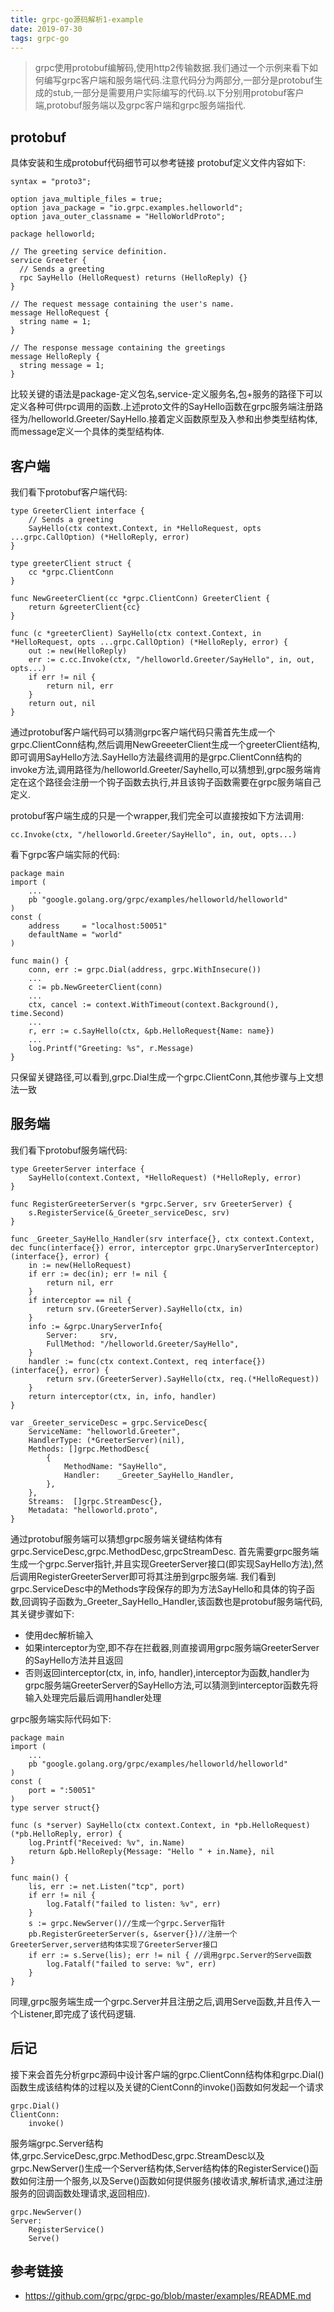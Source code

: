 ```yaml
---
title: grpc-go源码解析1-example
date: 2019-07-30
tags: grpc-go
---
```


>grpc使用protobuf编解码,使用http2传输数据.我们通过一个示例来看下如何编写grpc客户端和服务端代码.注意代码分为两部分,一部分是protobuf生成的stub,一部分是需要用户实际编写的代码.以下分别用protobuf客户端,protobuf服务端以及grpc客户端和grpc服务端指代.

## protobuf

具体安装和生成protobuf代码细节可以参考链接
protobuf定义文件内容如下:
```
syntax = "proto3";

option java_multiple_files = true;
option java_package = "io.grpc.examples.helloworld";
option java_outer_classname = "HelloWorldProto";

package helloworld;

// The greeting service definition.
service Greeter {
  // Sends a greeting
  rpc SayHello (HelloRequest) returns (HelloReply) {}
}

// The request message containing the user's name.
message HelloRequest {
  string name = 1;
}

// The response message containing the greetings
message HelloReply {
  string message = 1;
}
```
比较关键的语法是package-定义包名,service-定义服务名,包+服务的路径下可以定义各种可供rpc调用的函数.上述proto文件的SayHello函数在grpc服务端注册路径为/helloworld.Greeter/SayHello.接着定义函数原型及入参和出参类型结构体,而message定义一个具体的类型结构体.

## 客户端
我们看下protobuf客户端代码:
```
type GreeterClient interface {
	// Sends a greeting
	SayHello(ctx context.Context, in *HelloRequest, opts ...grpc.CallOption) (*HelloReply, error)
}

type greeterClient struct {
	cc *grpc.ClientConn
}

func NewGreeterClient(cc *grpc.ClientConn) GreeterClient {
	return &greeterClient{cc}
}

func (c *greeterClient) SayHello(ctx context.Context, in *HelloRequest, opts ...grpc.CallOption) (*HelloReply, error) {
	out := new(HelloReply)
	err := c.cc.Invoke(ctx, "/helloworld.Greeter/SayHello", in, out, opts...)
	if err != nil {
		return nil, err
	}
	return out, nil
}
```
通过protobuf客户端代码可以猜测grpc客户端代码只需首先生成一个grpc.ClientConn结构,然后调用NewGreeeterClient生成一个greeterClient结构,即可调用SayHello方法.SayHello方法最终调用的是grpc.ClientConn结构的invoke方法,调用路径为/helloworld.Greeter/Sayhello,可以猜想到,grpc服务端肯定在这个路径会注册一个钩子函数去执行,并且该钩子函数需要在grpc服务端自己定义.

protobuf客户端生成的只是一个wrapper,我们完全可以直接按如下方法调用:
```
cc.Invoke(ctx, "/helloworld.Greeter/SayHello", in, out, opts...)
```

看下grpc客户端实际的代码:
```
package main
import (
    ...
	pb "google.golang.org/grpc/examples/helloworld/helloworld"
)
const (
	address     = "localhost:50051"
	defaultName = "world"
)

func main() {
	conn, err := grpc.Dial(address, grpc.WithInsecure())
    ...
	c := pb.NewGreeterClient(conn)
    ...
	ctx, cancel := context.WithTimeout(context.Background(), time.Second)
    ...
	r, err := c.SayHello(ctx, &pb.HelloRequest{Name: name})
    ...
	log.Printf("Greeting: %s", r.Message)
}
```
只保留关键路径,可以看到,grpc.Dial生成一个grpc.ClientConn,其他步骤与上文想法一致

## 服务端

我们看下protobuf服务端代码:
```
type GreeterServer interface {
	SayHello(context.Context, *HelloRequest) (*HelloReply, error)
}

func RegisterGreeterServer(s *grpc.Server, srv GreeterServer) {
	s.RegisterService(&_Greeter_serviceDesc, srv)
}

func _Greeter_SayHello_Handler(srv interface{}, ctx context.Context, dec func(interface{}) error, interceptor grpc.UnaryServerInterceptor) (interface{}, error) {
	in := new(HelloRequest)
	if err := dec(in); err != nil {
		return nil, err
	}
	if interceptor == nil {
		return srv.(GreeterServer).SayHello(ctx, in)
	}
	info := &grpc.UnaryServerInfo{
		Server:     srv,
		FullMethod: "/helloworld.Greeter/SayHello",
	}
	handler := func(ctx context.Context, req interface{}) (interface{}, error) {
		return srv.(GreeterServer).SayHello(ctx, req.(*HelloRequest))
	}
	return interceptor(ctx, in, info, handler)
}

var _Greeter_serviceDesc = grpc.ServiceDesc{
	ServiceName: "helloworld.Greeter",
	HandlerType: (*GreeterServer)(nil),
	Methods: []grpc.MethodDesc{
		{
			MethodName: "SayHello",
			Handler:    _Greeter_SayHello_Handler,
		},
	},
	Streams:  []grpc.StreamDesc{},
	Metadata: "helloworld.proto",
}
```
通过protobuf服务端可以猜想grpc服务端关键结构体有grpc.ServiceDesc,grpc.MethodDesc,grpcStreamDesc.
首先需要grpc服务端生成一个grpc.Server指针,并且实现GreeterServer接口(即实现SayHello方法),然后调用RegisterGreeterServer即可将其注册到grpc服务端.
我们看到grpc.ServiceDesc中的Methods字段保存的即为方法SayHello和具体的钩子函数,回调钩子函数为_Greeter_SayHello_Handler,该函数也是protobuf服务端代码,其关键步骤如下:
* 使用dec解析输入
* 如果interceptor为空,即不存在拦截器,则直接调用grpc服务端GreeterServer的SayHello方法并且返回
* 否则返回interceptor(ctx, in, info, handler),interceptor为函数,handler为grpc服务端GreeterServer的SayHello方法,可以猜测到interceptor函数先将输入处理完后最后调用handler处理

grpc服务端实际代码如下:
```
package main
import (
    ...
	pb "google.golang.org/grpc/examples/helloworld/helloworld"
)
const (
	port = ":50051"
)
type server struct{}

func (s *server) SayHello(ctx context.Context, in *pb.HelloRequest) (*pb.HelloReply, error) {
	log.Printf("Received: %v", in.Name)
	return &pb.HelloReply{Message: "Hello " + in.Name}, nil
}

func main() {
	lis, err := net.Listen("tcp", port)
	if err != nil {
		log.Fatalf("failed to listen: %v", err)
	}
	s := grpc.NewServer()//生成一个grpc.Server指针
	pb.RegisterGreeterServer(s, &server{})//注册一个GreeterServer,server结构体实现了GreeterServer接口
	if err := s.Serve(lis); err != nil { //调用grpc.Server的Serve函数
		log.Fatalf("failed to serve: %v", err)
	}
}
```
同理,grpc服务端生成一个grpc.Server并且注册之后,调用Serve函数,并且传入一个Listener,即完成了该代码逻辑.

## 后记

接下来会首先分析grpc源码中设计客户端的grpc.ClientConn结构体和grpc.Dial()函数生成该结构体的过程以及关键的CientConn的invoke()函数如何发起一个请求
```
grpc.Dial()
ClientConn:
    invoke()
```
服务端grpc.Server结构体,grpc.ServiceDesc,grpc.MethodDesc,grpc.StreamDesc以及grpc.NewServer()生成一个Server结构体,Server结构体的RegisterService()函数如何注册一个服务,以及Serve()函数如何提供服务(接收请求,解析请求,通过注册服务的回调函数处理请求,返回相应).
```
grpc.NewServer()
Server:
    RegisterService()
    Serve()
```

## 参考链接

* https://github.com/grpc/grpc-go/blob/master/examples/README.md